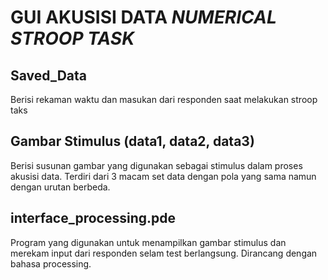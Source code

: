 # GUI AKUSISI DATA *NUMERICAL STROOP TASK*

## Saved_Data

Berisi rekaman waktu dan masukan dari responden saat melakukan stroop taks

## Gambar Stimulus (data1, data2, data3)

Berisi susunan gambar yang digunakan sebagai stimulus dalam proses akusisi data. Terdiri dari 3 macam set data dengan pola yang sama namun dengan urutan berbeda.

## interface_processing.pde

Program yang digunakan untuk menampilkan gambar stimulus dan merekam input dari responden selam test berlangsung. Dirancang dengan bahasa processing.

